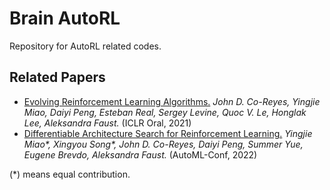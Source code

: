 # Brain AutoRL

Repository for AutoRL related codes.

## Related Papers

* [Evolving Reinforcement Learning Algorithms.](https://arxiv.org/abs/2101.03958) _John D. Co-Reyes, Yingjie Miao, Daiyi Peng, Esteban Real, Sergey Levine, Quoc V. Le, Honglak Lee, Aleksandra Faust._ (ICLR Oral, 2021)
* [Differentiable Architecture Search for Reinforcement Learning.](https://arxiv.org/abs/2106.02229) _Yingjie Miao*, Xingyou Song*, John D. Co-Reyes, Daiyi Peng, Summer Yue, Eugene Brevdo, Aleksandra Faust._ (AutoML-Conf, 2022)


(\*) means equal contribution.
